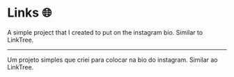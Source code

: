 # Links 🌐

A simple project that I created to put on the instagram bio. Similar to LinkTree.<hr/>
Um projeto simples que criei para colocar na bio do instagram. Similar ao LinkTree.
